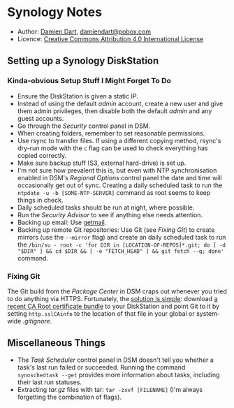Synology Notes
==============

  - Author: [Damien Dart][1], <damiendart@pobox.com>
  - Licence: [Creative Commons Attribution 4.0 International License][2]

[1]: <http://www.robotinaponcho.net/>
[2]: <http://creativecommons.org/licenses/by/4.0/>


Setting up a Synology DiskStation
---------------------------------

### Kinda-obvious Setup Stuff I Might Forget To Do

  - Ensure the DiskStation is given a static IP.
  - Instead of using the default _admin_ account, create a new user and
    give them admin privileges, then disable both the default _admin_
    and any guest accounts.
  - Go through the _Security_ control panel in DSM.
  - When creating folders, remember to set reasonable permissions.
  - Use rsync to transfer files. If using a different copying method,
    rsync's dry-run mode with the `c` flag can be used to check
    everything has copied correctly.
  - Make sure backup stuff (S3, external hard-drive) is set up.
  - I'm not sure how prevalent this is, but even with NTP
    synchronisation enabled in DSM's _Regional Options_ control panel
    the date and time will occasionally get out of sync. Creating a
    daily scheduled task to run the `ntpdate -u -b [SOME-NTP-SERVER]`
    command as root seems to keep things in check.
  - Daily scheduled tasks should be run at night, where possible.
  - Run the _Security Advisor_ to see if anything else needs attention.
  - Backing up email: Use [getmail][3].
  - Backing up remote Git repositories: Use Git (see _Fixing Git_) to
    create mirrors (use the `--mirror` flag) and create an
    daily scheduled task to run the `/bin/su - root -c 'for DIR
    in [LOCATION-OF-REPOS]*.git; do [ -d "$DIR" ] && cd $DIR && [ -e
    "FETCH_HEAD" ] && git fetch --q; done'` command.

[3]: <http://pyropus.ca/software/getmail/>

### Fixing Git

The Git build from the _Package Center_ in DSM craps out whenever you
tried to do anything via HTTPS. Fortunately, the [solution is
simple][4]: download [a recent CA Root certificate bundle][5] to your
DiskStation and point Git to it by setting `http.sslCAinfo` to the
location of that file in your global or system-wide _.gitignore_.

[4]: <http://stackoverflow.com/a/8467406>
[5]: <http://curl.haxx.se/ca/cacert.pem>


Miscellaneous Things
--------------------

  - The _Task Scheduler_ control panel in DSM doesn't tell you whether a
    task's last run failed or succeeded.  Running the command
    `synoschedtask --get` provides more information about tasks,
    including their last run statuses.
  - Extracting _tar.gz_ files with tar: `tar -zxvf [FILENAME]` (I'm
    always forgetting the combination of flags).
